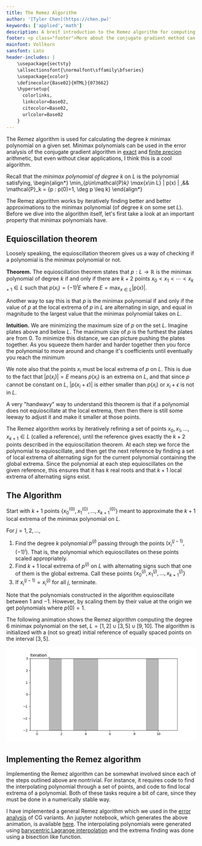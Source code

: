 ```yaml
---
title: The Remez Algorithm
author: '[Tyler Chen](https://chen.pw)'
keywords: ['applied','math']
description: A breif introduction to the Remez algorithm for computing the minimax polynomial.
footer: <p class="footer">More about the conjugate gradient method can be found <a href="./">here</a>.</p>
mainfont: Vollkorn
sansfont: Lato
header-includes: |
    \usepackage{sectsty}
    \allsectionsfont{\normalfont\sffamily\bfseries}
    \usepackage{xcolor}
    \definecolor{Base02}{HTML}{073662}
    \hypersetup{
      colorlinks,
      linkcolor=Base02,
      citecolor=Base02,
      urlcolor=Base02
    }
---
```


The Remez algorithm is used for calculating the degree $k$ minimax polynomial on a given set. 
Minimax polynomials can be used in the error analysis of the conjugate gradient algorithm in [exact](./cg_error.html) and [finite precion](./finite_precision_cg.html) arithmetic, but even without clear applications, I think this is a cool algorithm.

Recall that the *minimax polynomial of degree $k$* on $L$ is the polynomial satisfying,
\begin{align*}
\min_{p\in\mathcal{P}_k} \max_{x\in L} | p(x) |
,&&
\mathcal{P}_k = \{p : p(0)=1, \deg p \leq k\}
\end{align*}

The Remez algorithm works by iteratively finding better and better approximations to the minimax polynomial (of degree $k$ on some set $L$).
Before we dive into the algorithm itself, let's first take a look at an important property that minimax polynomials have. 

## Equioscillation theorem
Loosely speaking, the equioscillation theorem gives us a way of checking if a polynomial is the minimax polynomial or not.

**Theorem.** The equioscillation theorem states that $p:L\to\mathbb{R}$ is the minimax polynomial of degree $k$ if and only if there are $k+2$ points $x_0<x_1<\cdots<x_{k+1} \in L$ such that $p(x_i) = (-1)^i E$ where $E = \max_{x\in L}|p(x)|$.

Another way to say this is that $p$ is the minimax polynomial if and only if the value of $p$ at the local extrema of $p$ in $L$ are alternating in sign, and equal in magnitude to the largest value that the minimax polynomial takes on $L$.

**Intuition.**
We are minimizing the maximum size of $p$ on the set $L$.
Imagine plates above and below $L$.
The maximum size of $p$ is the furthest the plates are from $0$.
To minimize this distance, we can picture pushing the plates together.
As you squeeze them harder and harder together then you force the polynomial to move around and change it's coefficients until eventually you reach the minimum


We note also that the points $x_i$ must be local extrema of $p$ on $L$.
This is due to the fact that $|p(x_i)| = E$ means $p(x_i)$ is an extrema on $L$, and that since $p$ cannot be constant on $L$, $|p(x_i+\epsilon)|$ is either smaller than $p(x_i)$ or $x_i+\epsilon$ is not in $L$.

A very "handwavy" way to understand this theorem is that if a polynomial does not equioscillate at the local extrema, then then there is still some leeway to adjust it and make it smaller at those points.

The Remez algorithm works by iteratively refining a set of points $x_0,x_1,\ldots,x_{k+1} \in L$ (called a reference), until the reference gives exactly the $k+2$ points described in the equioscillation theorem.
At each step we force the polynomial to equioscillate, and then get the next reference by finding a set of local extrema of alternating sign for the current polynomial containing the global extrema.
Since the polynomial at each step equioscillates on the given reference, this ensures that it has $k$ real roots and that $k+1$ local extrema of alternating signs exist.

## The Algorithm

Start with $k+1$ points $\{x_0^{(0)},x_1^{(0)},\ldots,x_{k+1}^{(0)}\}$ meant to approximate the $k+1$ local extrema of the minimax polynomial on $L$.

For $j=1,2,\ldots$,

1. Find the degree $k$ polynomial $p^{(j)}$ passing through the points $(x_i^{(j-1)},(-1)^i)$. That is, the polynomial which equioscillates on these points scaled appropriately.
1. Find $k+1$ local extrema of $p^{(j)}$ on $L$ with alternating signs such that one of them is the global extrema.
Call these points $\{x_0^{(j)},x_1^{(j)}, \ldots, x_{k+1}^{(j)}\}$
1. If $x_i^{(j-1)} = x_i^{(j)}$ for all $j$, terminate.

Note that the polynomials constructed in the algorithm equioscillate between 1 and $-1$.
However, by scaling them by their value at the origin we get polynomials where $p(0)=1$.


The following animation shows the Remez algorithm computing the degree 6 minimax polynomial on the set, $L = [1,2]\cup[3,5]\cup[9,10]$.
The algorithm is initialized with a (not so great) initial reference of equally spaced points on the interval $[3,5]$.

<img src="./remez.gif" alt="Remez Animation">


## Implementing the Remez algorithm
Implementing the Remez algorithm can be somewhat involved since each of the steps outlined above are nontrivial. 
For instance, it requires code to find the interpolating polynomial through a set of points, and code to find local extrema of a polynomial. 
Both of these tasks require a bit of care, since they must be done in a numerically stable way.

I have implemented a general Remez algorithm which we used in the [error analysis](./finite_precision_cg.html) of CG variants.
An jupyter notebook, which generates the above animation, is available [here](https://github.com/tchen01/Conjugate_Gradient/blob/master/experiments/remez.ipynb). The interpolating polynomials were generated using [barycentric Lagrange interpolation](https://www.nada.kth.se/~olofr/Approx/BarycentricLagrange.pdf) and the extrema finding was done using a bisection like function.



